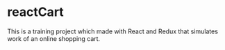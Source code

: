 # reactCart
This is a training project which made with React and Redux that simulates work of an online shopping cart.
